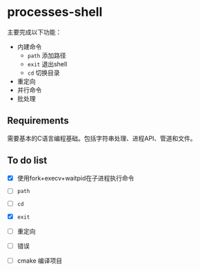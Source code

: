 # processes-shell

主要完成以下功能：
* 内建命令
    * `path` 添加路径
    * `exit` 退出shell
    * `cd` 切换目录
* 重定向
* 并行命令
* 批处理


## Requirements

需要基本的C语言编程基础。包括字符串处理、进程API、管道和文件。

## To do list

- [x] 使用fork+execv+waitpid在子进程执行命令
- [ ] `path`
- [ ] `cd`
- [x] `exit`
- [ ] 重定向
- [ ] 错误
- [ ] cmake 编译项目

